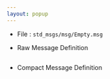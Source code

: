 ```yaml
---
layout: popup
---
```


- File : `std_msgs/msg/Empty.msg`
- Raw Message Definition

  ```c

  ```

- Compact Message Definition

  ```c

  ```

